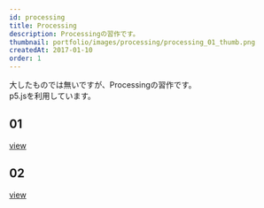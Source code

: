 ```yaml
---
id: processing
title: Processing
description: Processingの習作です。
thumbnail: portfolio/images/processing/processing_01_thumb.png
createdAt: 2017-01-10
order: 1
---
```


大したものでは無いですが、Processingの習作です。  
p5.jsを利用しています。


## 01
<dynamic-image path="portfolio/images/processing/processing_01.gif" alt="processingイメージ" ></dynamic-image>
<a href="https://nogson.github.io/p5js_sample/" class="link-text-right">view</a>


## 02
<dynamic-image path="portfolio/images/processing/processing_02.gif" alt="processingイメージ" ></dynamic-image>
<a href="https://nogson.github.io/p5js_sample2/" class="link-text-right">view</a>

